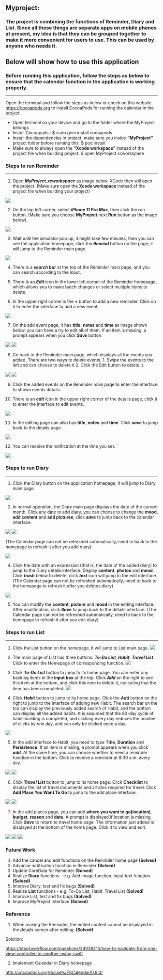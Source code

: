## Myproject: 

### The project is combining the functions of Reminder, Diary and List. Since all these things are separate apps on mobile phones at present, my idea is that they can be grouped together to make it more convenient for users to use. This can be used by anyone who needs it.

## Below will show how to use this application

### Before running this application, follow the steps as below to ensure that the calendar function in the application is working properly.
---

Open the terminal and follow the steps as below or check on this website https://cocoapods.org to install CocoaPods for running the calendar in the project.

- Open terminal on your device and go to the folder where the MyProject belongs
- Install Cocoapods : $ sudo gem install cocoapods
- Install the dependencies in project, make sure you inside **“MyProject”** project folder before running this: $ pod install
- Make sure to always open the **“Xcode workspace”** instead of the project file when building project: $ open MyProject.xcworkspace

### Steps to run Reminder
---

1. Open ***MyProject.xcworkspace*** as image below. XCode then will open the project. (Make sure open the **Xcode workspace** instead of the project file when building your project)

![](../Screenshot/MyProject/XcWorkSpace.png)

2.  On the top left corner, select ***iPhone 11 Pro Max***, then click the run button. (Make sure you choose **MyProject** next **Run** button as the image below)

![](../Screenshot/MyProject/11promax.png)

3. Wait until the simulator pop up, it might take few minutes, then you can see the application homepage, click the ***Remind*** button on the page, it will jump to the Reminder main page.

![](../Screenshot/MyProject/Remind.png)

4. There is a ***search bar*** at the top of the Reminder main page, and you can search according to the input.

5. There is an ***Edit*** icon in the lower left corner of the Reminder homepage, which allows you to make batch changes or select multiple items to delete.

6. In the upper right corner is the ***+*** button to add a new reminder. Click on it to enter the interface to add a new event.

![](../Screenshot/MyProject/ReminderHomePage.png)

7. On the add event page, it has **title**, **notes** and **time** as image shown below, you can have a try to edit all of them. If an item is missing, a prompt appears when you click ***Save*** button.

![](../Screenshot/MyProject/ReminderAddPage.png)
![](../Screenshot/MyProject/ReminderMissing.png)

8. Go back to the Reminder main page, which displays all the events you added. There are two ways to delete events: 1. Swipe the events to the left and can choose to delete it  2. Click the Edit button to delete it.

![](../Screenshot/MyProject/ReminderDelete1.png)
![](../Screenshot/MyProject/ReminderDelete2.png)

9. Click the added events on the Reminder main page to enter the interface to shown events details.

10. There is an ***edit*** icon in the upper right corner of the details page, click it to enter the interface to edit events.

![](../Screenshot/MyProject/ReminderDetailPage.png)

11. In the editing page can also has **title**, **notes** and **time**. Click ***save*** to jump back to the details page.

![](../Screenshot/MyProject/ReminderEditPage.png)

12. You can receive the notification at the time you set.

![](../Screenshot/MyProject/ReminderNotification.png)

### Steps to run Diary
---

1. Click the Diary button on the application homepage, it will jump to Diary main page.

![](../Screenshot/MyProject/Diary.png)

2. In normal operation, the Diary main page displays the date of the current month. Click any date to add diary, you can choose to change the **mood**, **add content** and **add pictures**, click ***save*** to jump back to the calendar interface. 

![](../Screenshot/MyProject/DiaryHomePage.png)
![](../Screenshot/MyProject/DiaryAddPage.png)

(The Calendar page can not be refreshed automatically, need to back to the homepage to refresh it after you add diary) 

![](../Screenshot/MyProject/DiaryShowMood.png)

4. Click the date with an expression (that is, the date of the added diary) to jump to the Diary details interface. Display **content**, **photos** and **mood**. Click ***trash*** below to delete, click ***text*** icon will jump to the edit interface.  (The Calendar page can not be refreshed automatically, need to back to the homepage to refresh it after you deletes diary) 

![](../Screenshot/MyProject/DiaryDetailPage.png)

5. You can modify the **content**, **picture** and **mood** in the editing interface. After modification, click ***Save*** to jump back to the details interface. (The Calendar page can not be refreshed automatically, need to back to the homepage to refresh it after you edit diary) 

### Steps to run List
---

1. Click the List button on the homepage, it will jump to List main page.
![](../Screenshot/MyProject/List.png)

2. The main page of List has three buttons: ***To-Do List***, ***Habit***, ***Travel List***. Click to enter the Homepage of corresponding function.
![](../Screenshot/MyProject/ListHomePage.png)

3. Click ***To-Do List*** button to jump to its home page. You can enter any backlog items in the **input box** at the top. Click ***Add*** on the right to see this item at the bottom, and click this item to delete it, indicating that the item has been completed.
![](../Screenshot/MyProject/ToDoListHomePage.png)

4. Click ***Habit*** button to jump to its home page. Click the ***Add*** button on the right to jump to the interface of adding new Habit. The search bar on the top can display the previously added search of Habit, and the bottom can display all the added habits. It is assumed that the 90-day cycle of habit-building is completed, and clicking every day reduces the number of clicks by one day, and can only be clicked once a day.

![](../Screenshot/MyProject/HabitHomePage.png)

5. In the add interface to Habit, you need to type **Title**, **Duration** and **Persistence**. If an item is missing, a prompt appears when you click ***add***. At the same time, you can choose whether to need a reminder function in the bottom. Click to receive a reminder at 8:00 a.m. every day. 

![](../Screenshot/MyProject/HabitAdd.png)
![](../Screenshot/MyProject/HabitMissing.png)

6. Click ***Travel List*** button to jump to its home page.  Click **Checklist** to display the list of travel documents and articles required for travel. Click **Add Place You Want To Go** to jump to the add place interface.

![](../Screenshot/MyProject/TravelHomepage.png)
![](../Screenshot/MyProject/TravelCheckList.png)

7. In the add places page, you can add **where you want to go(location)**, **budget**, **reason** and **date**. A prompt is displayed if location is missing. Click ***Save*** to return to travel home page. The information just added is displayed at the bottom of the home page. Click it to view and edit. 

![](../Screenshot/MyProject/TravelAddPage.png)
![](../Screenshot/MyProject/TravelMissing.png)
![](../Screenshot/MyProject/TravelDetail.png)

### Future Work

1. Add the cancel and edit functions on the Reminder home page **(Solved)**
2. Advance notification function in Reminder **(Solved)**
3. Update CoreData for Reminder **(Solved)**
4. Realize **Diary** functions - e.g. Add image function, input text function    **(Solved)**
5. Improve Diary, test and fix bugs     **(Solved)**
6. Realize **List** functions - e.g. To-Do List, Habit, Travel List     **(Solved)**
7. Improve List, test and fix bugs     **(Solved)**
8. Improve MyProject interface     **(Solved)**

### Reference

1. When making the Reminder, the edited content cannot be displayed in the details screen after editing. **(Solved)**

Solution: 

https://stackoverflow.com/questions/24038215/how-to-navigate-from-one-view-controller-to-another-using-swift

2. Implement Calendar in Diary homepage

http://cocoadocs.org/docsets/FSCalendar/0.9.0/

